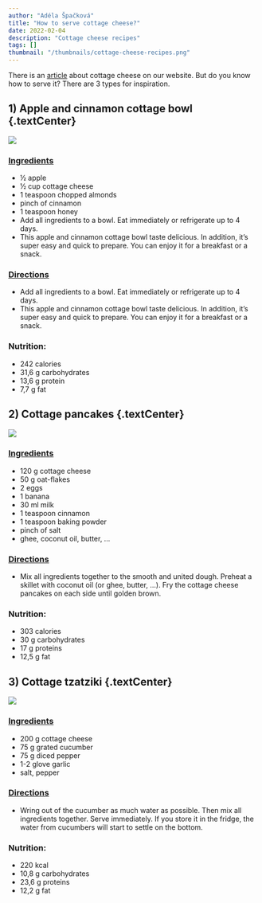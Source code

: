 ```yaml
---
author: "Adéla Špačková"
title: "How to serve cottage cheese?"
date: 2022-02-04
description: "Cottage cheese recipes"
tags: []
thumbnail: "/thumbnails/cottage-cheese-recipes.png"
---
```

There is an [article](/blog/cottage-cheese/) about  cottage cheese on our website. But do you know how to serve it? There are
3 types for inspiration.

## 1) Apple and cinnamon cottage bowl {.textCenter}
![](/images/cottage-cheese-recipes/1.png#center)
### <u>Ingredients</u>
- ½ apple
- ½ cup cottage cheese
- 1 teaspoon chopped almonds
- pinch of cinnamon
- 1 teaspoon honey
- Add all ingredients to a bowl. Eat immediately or refrigerate up to 4 days.
- This apple and cinnamon cottage bowl taste delicious. In addition, it’s super easy and quick to prepare. You can enjoy it for a breakfast or a snack.

### <u>Directions</u>
- Add all ingredients to a bowl. Eat immediately or refrigerate up to 4 days.
- This apple and cinnamon cottage bowl taste delicious. In addition, it’s super easy and quick to prepare. You can enjoy it for a breakfast or a snack.

### Nutrition:
- 242 calories
- 31,6 g carbohydrates
- 13,6 g protein
- 7,7 g fat

## 2) Cottage pancakes {.textCenter}
![](/images/cottage-cheese-recipes/2.png#center)
### <u>Ingredients</u>
* 120 g cottage cheese
* 50 g oat-flakes
* 2 eggs
* 1 banana
* 30 ml milk
* 1 teaspoon cinnamon
* 1 teaspoon baking powder
* pinch of salt
* ghee, coconut oil, butter, …

### <u>Directions</u>
- Mix all ingredients together to the smooth and united dough. Preheat a skillet with coconut oil (or ghee, butter, …). Fry the cottage cheese pancakes on each side until golden brown.

### Nutrition:
* 303 calories
* 30 g carbohydrates
* 17 g proteins
* 12,5 g fat

## 3) Cottage tzatziki {.textCenter}
![](/images/cottage-cheese-recipes/3.png#center)
### <u>Ingredients</u>
* 200 g cottage cheese
* 75 g grated cucumber
* 75 g diced pepper
* 1-2 glove garlic
* salt, pepper

### <u>Directions</u>
- Wring out of the cucumber as much water as possible. Then mix all ingredients together. Serve immediately. If you store it in the fridge, the water from cucumbers will start to settle on the bottom.

### Nutrition:
* 220 kcal
* 10,8 g carbohydrates
* 23,6 g proteins
* 12,2 g fat